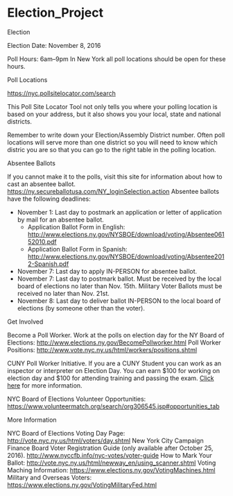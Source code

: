 # Election_Project
Election

Election Date: November 8, 2016

Poll Hours: 6am&ndash;9pm
In New York all poll locations should be open for these hours.

Poll Locations

https://nyc.pollsitelocator.com/search

This Poll Site Locator Tool not only tells you where your polling location is based on your address, but it also shows you your local, state and national districts.

Remember to write down your Election/Assembly District number. Often poll locations will serve more than one district so you will need to know which distric you are so that you can go to the right table in the polling location.

Absentee Ballots

If you cannot make it to the polls, visit this site for information about how to cast an absentee ballot.
https://ny.secureballotusa.com/NY_loginSelection.action
Absentee ballots have the following deadlines:

* November 1: Last day to postmark an application or letter of application by mail for an absentee ballot.
	* Application Ballot Form in English: http://www.elections.ny.gov/NYSBOE/download/voting/Absentee06152010.pdf
	* Application Ballot Form in Spanish: http://www.elections.ny.gov/NYSBOE/download/voting/Absentee2012-Spanish.pdf
* November 7: Last day to apply IN-PERSON for absentee ballot.
* November 7: Last day to postmark ballot. Must be received by the local board of elections no later than Nov. 15th. Military Voter Ballots must be received no later than Nov. 21st.
* November 8: Last day to deliver ballot IN-PERSON to the local board of elections (by someone other than the voter).

Get Involved

Become a Poll Worker. Work at the polls on election day for the NY Board of Elections: http://www.elections.ny.gov/BecomePollworker.html
	Poll Worker Positions: http://www.vote.nyc.ny.us/html/workers/positions.shtml

CUNY Poll Worker Initiative. If you are a CUNY Student you can work as an inspector or interpreter on Election Day. You can earn $100 for working on election day and $100 for attending training and passing the exam. [Click here](http://www2.cuny.edu/employment/student-jobs/jobs/poll-worker-initiative/) for more information.

NYC Board of Elections Volunteer Opportunities: https://www.volunteermatch.org/search/org306545.jsp#opportunities_tab


More Information

NYC Board of Elections Voting Day Page: http://vote.nyc.ny.us/html/voters/day.shtml
New York City Campaign Finance Board Voter Registration Guide (only available after October 25, 2016). http://www.nyccfb.info/nyc-votes/voter-guide
How to Mark Your Ballot: http://vote.nyc.ny.us/html/newway_en/using_scanner.shtml
Voting Maching Information: https://www.elections.ny.gov/VotingMachines.html
Military and Overseas Voters: https://www.elections.ny.gov/VotingMilitaryFed.html
